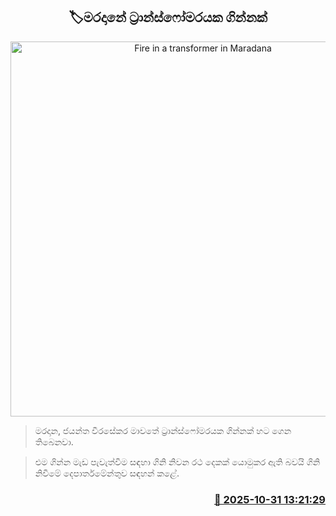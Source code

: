 <p align='center'><b><h2 align='center' title='Fire in a transformer in Maradana'>🏷මරදානේ ට්‍රාන්ස්ෆෝමරයක ගින්නක්</h2></b></p>
<p align='center'><img src='https://helakuru.sgp1.cdn.digitaloceanspaces.com/esana/images/lib/fire-archived.jpg' width='600' alt='Fire in a transformer in Maradana'></p>

> මරදාන, ජයන්ත වීරසේකර මාවතේ ට්‍රාන්ස්ෆෝමරයක ගින්නක් හට ගෙන තිබෙනවා.

> එම ගින්න මැඩ පැවැත්වීම සඳහා ගිනි නිවන රථ දෙකක් යොමුකර ඇති බවයි ගිනි නිවීමේ දෙපාර්තමේන්තුව සඳහන් කළේ.



<h3 align='right'><a href='https://www.helakuru.lk/esana/p/114979/'>📅 2025-10-31 13:21:29</a></h3>
